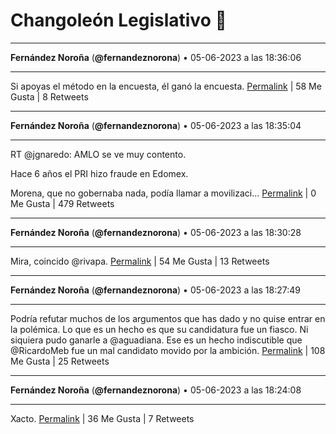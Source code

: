 # Changoleón Legislativo 🙈
*****
**Fernández Noroña** (**@fernandeznorona**) • 05-06-2023 a las 18:36:06
*****
Si apoyas el método en la encuesta, él ganó la encuesta.
[Permalink](https://twitter.com/fernandeznorona/status/1665910405309558786) | 58 Me Gusta | 8 Retweets
*****
**Fernández Noroña** (**@fernandeznorona**) • 05-06-2023 a las 18:35:04
*****
RT @jgnaredo: AMLO se ve muy contento.


Hace 6 años el PRI hizo fraude en Edomex.


Morena, que no gobernaba nada, podía llamar a movilizaci…
[Permalink](https://twitter.com/fernandeznorona/status/1665910144683896832) | 0 Me Gusta | 479 Retweets
*****
**Fernández Noroña** (**@fernandeznorona**) • 05-06-2023 a las 18:30:28
*****
Mira, coincido @rivapa.
[Permalink](https://twitter.com/fernandeznorona/status/1665908986154221568) | 54 Me Gusta | 13 Retweets
*****
**Fernández Noroña** (**@fernandeznorona**) • 05-06-2023 a las 18:27:49
*****
Podría refutar muchos de los argumentos que has dado y no quise entrar en la polémica. Lo que es un hecho es que su candidatura fue un fiasco. Ni siquiera pudo ganarle a @aguadiana. Ese es un hecho indiscutible que @RicardoMeb fue un mal candidato movido por la ambición.
[Permalink](https://twitter.com/fernandeznorona/status/1665908322585939968) | 108 Me Gusta | 25 Retweets
*****
**Fernández Noroña** (**@fernandeznorona**) • 05-06-2023 a las 18:24:08
*****
Xacto.
[Permalink](https://twitter.com/fernandeznorona/status/1665907395174989824) | 36 Me Gusta | 7 Retweets